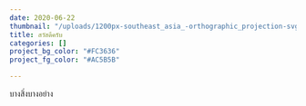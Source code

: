 ```yaml
---
date: 2020-06-22
thumbnail: "/uploads/1200px-southeast_asia_-orthographic_projection-svg.png"
title: สวัสดีครับ
categories: []
project_bg_color: "#FC3636"
project_fg_color: "#AC5B5B"

---
```

บางสิ่งบางอย่าง